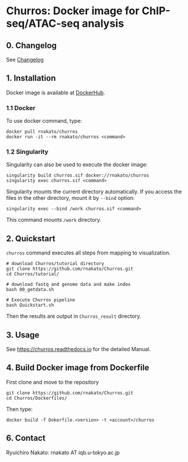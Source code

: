 # Churros: Docker image for ChIP-seq/ATAC-seq analysis

## 0. Changelog

See [Changelog](https://github.com/rnakato/Churros/blob/master/ChangeLog.md)

## 1. Installation

Docker image is available at [DockerHub](https://hub.docker.com/r/rnakato/churros).

### 1.1 Docker
To use docker command, type:

    docker pull rnakato/churros
    docker run -it --rm rnakato/churros <command>

### 1.2 Singularity

Singularity can also be used to execute the docker image:

    singularity build churros.sif docker://rnakato/churros
    singularity exec churros.sif <command>

Singularity mounts the current directory automatically. If you access the files in the other directory, mount it by `--bind` option:

    singularity exec --bind /work churros.sif <command>

This command mounts `/work` directory.

## 2. Quickstart

``churros`` command executes all steps from mapping to visualization.

    # download Churros/tutorial directory
    git clone https://github.com/rnakato/Churros.git
    cd Churros/tutorial/

    # download fastq and genome data and make index
    bash 00_getdata.sh

    # Execute Churros pipeline
    bash Quickstart.sh

Then the results are output in `Churros_result` directory.

## 3. Usage

See https://churros.readthedocs.io for the detailed Manual.

## 4. Build Docker image from Dockerfile

First clone and move to the repository

    git clone https://github.com/rnakato/Churros.git
    cd Churros/Dockerfiles/

Then type:

    docker build -f Dokerfile.<version> -t <account>/churros


## 6. Contact

Ryuichiro Nakato: rnakato AT iqb.u-tokyo.ac.jp

